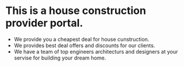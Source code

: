 # This is a house construction provider portal.
- We provide you a cheapest deal for house cunstruction.
- We provides best deal offers and discounts for our clients.
- We have a team of top engineers architecturs and designers at your servise for building your dream home.
